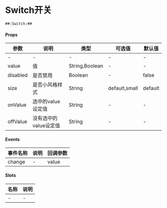 # Switch开关

```
##:Switch:##
```
#### Props
| 参数      | 说明    | 类型      | 可选值       | 默认值   |
|---------- |-------- |---------- |------------- |--------- |
| -     | -   | -  |   -       |    -    |
| value     | 值   | String,Boolean  |     -     |    -    |
| disabled     | 是否禁用   | Boolean  |   -       |    false    |
| size     | 是否小风格样式   | String  |   default,small       |    default    |
| onValue     | 选中的value设定值   | String  |   -       |    -    |
| offValue     | 没有选中的value设定值   | String  |   -       |    -    |

#### Events
| 事件名称 | 说明 | 回调参数 |
|---------|--------|---------|
| change | - | value |

#### Slots
| 名称 | 说明 | 
|---------|--------|
| - | - |